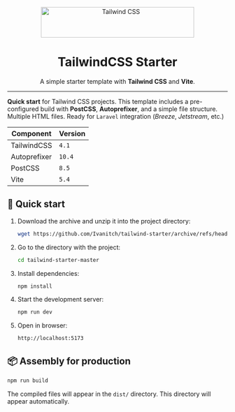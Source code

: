 <p align="center">
  <a href="https://tailwindcss.com" target="_blank">
    <picture>
      <source media="(prefers-color-scheme: dark)" srcset="https://raw.githubusercontent.com/tailwindlabs/tailwindcss/HEAD/.github/logo-dark.svg">
      <source media="(prefers-color-scheme: light)" srcset="https://raw.githubusercontent.com/tailwindlabs/tailwindcss/HEAD/.github/logo-light.svg">
      <img alt="Tailwind CSS" src="https://raw.githubusercontent.com/tailwindlabs/tailwindcss/HEAD/.github/logo-light.svg" width="350" height="70" style="max-width: 100%;">
    </picture>
  </a>
</p>

<h1 align="center">TailwindCSS Starter</h1>

<p align="center">
 A simple starter template with <strong>Tailwind CSS</strong> and <strong>Vite</strong>.
</p>

---

**Quick start** for Tailwind CSS projects. This template includes a pre-configured build with **PostCSS**, **Autoprefixer**, and a simple file structure. Multiple HTML files. Ready for `Laravel` integration (_Breeze_, _Jetstream_, etc.)

| Component    | Version |
| ------------ | ------- |
| TailwindCSS  | `4.1`   |
| Autoprefixer | `10.4`  |
| PostCSS      | `8.5`   |
| Vite         | `5.4`   |



## 🚀 Quick start

1. Download the archive and unzip it into the project directory:
    ```bash
    wget https://github.com/Ivanitch/tailwind-starter/archive/refs/heads/master.zip -O tailwind-starter.zip && unzip tailwind-starter.zip
    ```

2. Go to the directory with the project:
    ```bash
   cd tailwind-starter-master
    ```

3. Install dependencies:
    ```bash
   npm install
    ```

4. Start the development server:
   ```bash
   npm run dev
   ```

5. Open in browser:
   ```bash
   http://localhost:5173
   ```

## 📦 Assembly for production

```bash
npm run build
```
The compiled files will appear in the `dist/` directory. This directory will appear automatically.
